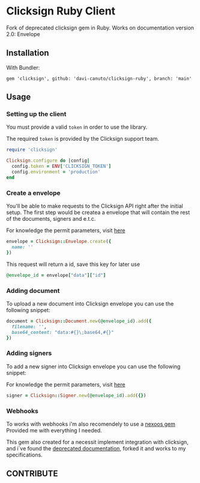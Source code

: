 # Clicksign Ruby Client

Fork of deprecated clicksign gem in Ruby.
Works on documentation version 2.0: Envelope

## Installation

With Bundler:

```
gem 'clicksign', github: 'davi-canuto/clicksign-ruby', branch: 'main'
```

## Usage

### Setting up the client

You must provide a valid `token` in order to use the library.

The required `token` is provided by the Clicksign support team.

```ruby
require 'clicksign'

Clicksign.configure do |config|
  config.token = ENV['CLICKSIGN_TOKEN']
  config.environment = 'production'
end
```

### Create a envelope

You'll be able to make requests to the Clicksign API right after the initial setup. The first step would be createa a envelope that will contain the rest of the documents, signers and e.t.c.

For knowledge the permit parameters, visit [here](https://developers.clicksign.com/docs/criar-envelope)
```ruby
envelope = Clicksign::Envelope.create({
  name: ''
})
```

This request will return a id, save this key for later use
```ruby
@envelope_id = envelope["data"]["id"]
```

### Adding document

To upload a new document into Clicksign envelope you can use the following snippet:

```ruby
document = Clicksign::Document.new(@envelope_id).add({
  filename: '',
  base64_content: "data:#{}\;base64,#{}"
})
```

### Adding signers

To add a new signer into Clicksign envelope you can use the following snippet:

For knowledge the permit parameters, visit [here](https://developers.clicksign.com/docs/adicionar-novo-signat%C3%A1rio-no-envelope)
```ruby
signer = Clicksign::Signer.new(@envelope_id).add({})
```

### Webhooks

To works with webhooks i'm also recomendely to use a [nexoos gem](https://github.com/NexoosBR/clicksign-webhooks)
Provided me with everything I needed.

This gem also created for a necessit implement integration with clicksign, and i`ve found the [deprecated documentation](https://github.com/clicksign/clicksign-ruby), forked it and works to my specifications.
## CONTRIBUTE
